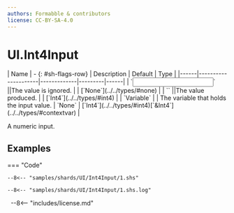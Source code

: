 ```yaml
---
authors: Formabble & contributors
license: CC-BY-SA-4.0
---
```



# UI.Int4Input

<div class="sh-parameters" markdown="1">
| Name | - {: #sh-flags-row} | Description | Default | Type |
|------|---------------------|-------------|---------|------|
| `<input>` ||The value is ignored. | | [`None`](../../types/#none) |
| `<output>` ||The value produced. | | [`Int4`](../../types/#int4) |
| `Variable` |  | The variable that holds the input value. | `None` | [`Int4`](../../types/#int4)[`&Int4`](../../types/#contextvar) |

</div>

A numeric input.

## Examples

=== "Code"

  ```x86asm linenums="1"
  --8<-- "samples/shards/UI/Int4Input/1.shs"
  ```

  ```
  --8<-- "samples/shards/UI/Int4Input/1.shs.log"
  ```
&nbsp;
--8<-- "includes/license.md"


